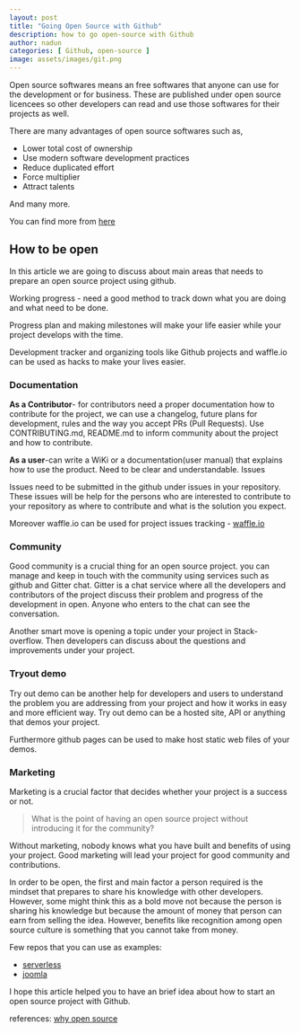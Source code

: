 ```yaml
---
layout: post
title: "Going Open Source with Github"
description: how to go open-source with Github
author: nadun
categories: [ Github, open-source ]
image: assets/images/git.png
---
```

Open source softwares means an free softwares that anyone can use for the development or for business. These are published under open source licencees so other developers can read and use those softwares for their projects as well.

There are many advantages of open source softwares such as,

- Lower total cost of ownership
- Use modern software development practices
- Reduce duplicated effort
- Force multiplier
- Attract talents

And many more.

You can find more from [here](https://opensource.com/life/15/12/why-open-source)

## How to be open

In this article we are going to discuss about main areas that needs to prepare an open source project using github.

Working progress - need a good method to track down what you are doing and what need to be done.

Progress plan and making milestones will make your life easier while your project develops with the time.

Development tracker and organizing tools like Github projects and waffle.io can be used as hacks to make your lives easier.

### Documentation

**As a Contributor**- for contributors need a proper documentation how to contribute for the project, we can use a changelog, future plans for development, rules and the way you accept PRs (Pull Requests). Use CONTRIBUTING.md, README.md to inform community about the project and how to contribute.

**As a user**-can write a WiKi or a documentation(user manual) that explains how to use the product. Need to be clear and understandable.
Issues

Issues need to be submitted in the github under issues in your repository. These issues will be help for the persons who are interested to contribute to your repository as where to contribute and what is the solution you expect.

Moreover waffle.io can be used for project issues tracking - [waffle.io](https://waffle.io/)

### Community

Good community is a crucial thing for an open source project. you can manage and keep in touch with the community using services such as github and Gitter chat. Gitter is a chat service where all the developers and contributors of the project discuss their problem and progress of the development in open. Anyone who enters to the chat can see the conversation.

Another smart move is opening a topic under your project in Stack-overflow. Then developers can discuss about the questions and improvements under your project.

### Tryout demo

Try out demo can be another help for developers and users to understand the problem you are addressing from your project and how it works in easy and more efficient way. Try out demo can be a hosted site, API or anything that demos your project.

Furthermore github pages can be used to make host static web files of your demos.

### Marketing

Marketing is a crucial factor that decides whether your project is a success or not.

> What is the point of having an open source project without introducing it for the community?

Without marketing, nobody knows what you have built and benefits of using your project. Good marketing will lead your project for good community and contributions.

In order to be open, the first and main factor a person required is the mindset that prepares to share his knowledge with other developers. However, some might think this as a bold move not because the person is sharing his knowledge but because the amount of money that person can earn from selling the idea. However, benefits like recognition among open source culture is something that you cannot take from money.

Few repos that you can use as examples:

- [serverless](https://github.com/serverless/serverless)
- [joomla](https://github.com/joomla/joomla-cms)


I hope this article helped you to have an brief idea about how to start an open source project with Github.

references: [why open source](https://opensource.com/life/15/12/why-open-source)
